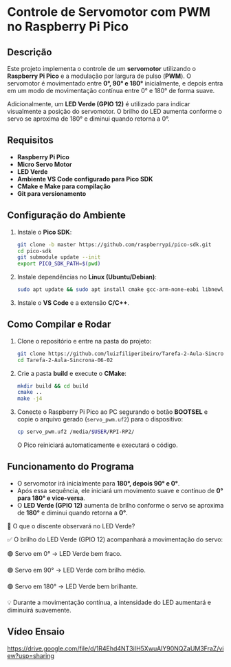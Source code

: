 # Controle de Servomotor com PWM no Raspberry Pi Pico

## Descrição
Este projeto implementa o controle de um **servomotor** utilizando o **Raspberry Pi Pico** e a modulação por largura de pulso (**PWM**). O servomotor é movimentado entre **0°, 90° e 180°** inicialmente, e depois entra em um modo de movimentação contínua entre 0° e 180° de forma suave.

Adicionalmente, um **LED Verde (GPIO 12)** é utilizado para indicar visualmente a posição do servomotor. O brilho do LED aumenta conforme o servo se aproxima de 180° e diminui quando retorna a 0°.

## Requisitos

- **Raspberry Pi Pico**
- **Micro Servo Motor**
- **LED Verde**
- **Ambiente VS Code configurado para Pico SDK**
- **CMake e Make para compilação**
- **Git para versionamento**

## Configuração do Ambiente
1. Instale o **Pico SDK**:
   ```bash
   git clone -b master https://github.com/raspberrypi/pico-sdk.git
   cd pico-sdk
   git submodule update --init
   export PICO_SDK_PATH=$(pwd)
   ```

2. Instale dependências no **Linux (Ubuntu/Debian)**:
   ```bash
   sudo apt update && sudo apt install cmake gcc-arm-none-eabi libnewlib-arm-none-eabi build-essential
   ```

3. Instale o **VS Code** e a extensão **C/C++**.

## Como Compilar e Rodar
1. Clone o repositório e entre na pasta do projeto:
   ```bash
   git clone https://github.com/luizfiliperibeiro/Tarefa-2-Aula-Sincrona-06-02.git
   cd Tarefa-2-Aula-Sincrona-06-02
   ```

2. Crie a pasta **build** e execute o **CMake**:
   ```bash
   mkdir build && cd build
   cmake ..
   make -j4
   ```

3. Conecte o Raspberry Pi Pico ao PC segurando o botão **BOOTSEL** e copie o arquivo gerado (`servo_pwm.uf2`) para o dispositivo:
   ```bash
   cp servo_pwm.uf2 /media/$USER/RPI-RP2/
   ```
   O Pico reiniciará automaticamente e executará o código.

## Funcionamento do Programa
- O servomotor irá inicialmente para **180°, depois 90° e 0°**.
- Após essa sequência, ele iniciará um movimento suave e contínuo de **0° para 180° e vice-versa**.
- O **LED Verde (GPIO 12)** aumenta de brilho conforme o servo se aproxima de **180°** e diminui quando retorna a **0°**.

🔹 O que o discente observará no LED Verde?

✅ O brilho do LED Verde (GPIO 12) acompanhará a movimentação do servo:

🟢 Servo em 0° → LED Verde bem fraco.

🟢 Servo em 90° → LED Verde com brilho médio.

🟢 Servo em 180° → LED Verde bem brilhante.

💡 Durante a movimentação contínua, a intensidade do LED aumentará e diminuirá suavemente.

## Vídeo Ensaio

https://drive.google.com/file/d/1R4Ehd4NT3iIH5XwuAlY90NQZaUM3FraZ/view?usp=sharing